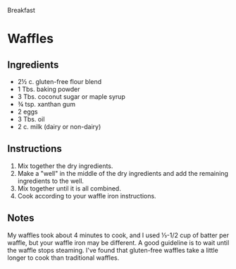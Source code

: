 Breakfast

# Waffles

## Ingredients

- 2½ c. gluten-free flour blend
- 1 Tbs. baking powder
- 3 Tbs. coconut sugar or maple syrup
- ¾ tsp. xanthan gum
- 2 eggs
- 3 Tbs. oil
- 2 c. milk (dairy or non-dairy)

## Instructions

1. Mix together the dry ingredients.
2. Make a "well" in the middle of the dry ingredients and add the remaining ingredients to the well.
3. Mix together until it is all combined.
4. Cook according to your waffle iron instructions.

## Notes

My waffles took about 4 minutes to cook, and I used ⅓-1/2 cup of batter per waffle, but your waffle iron may be different. A good guideline is to wait until the waffle stops steaming. I've found that gluten-free waffles take a little longer to cook than traditional waffles.
